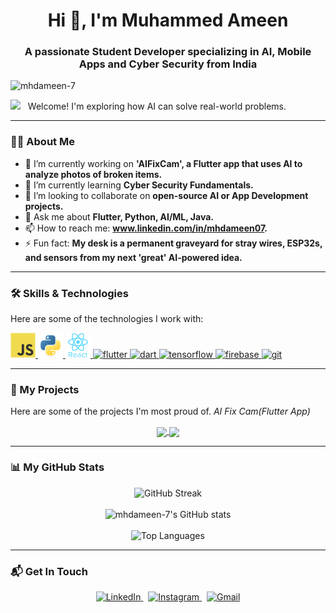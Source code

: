 <h1 align="center">Hi 👋, I'm Muhammed Ameen</h1>
<h3 align="center">A passionate Student Developer specializing in AI, Mobile Apps and Cyber Security from India</h3>

<p align="left"> <img src="https://komarev.com/ghpvc/?username=mhdameen-7&label=Profile%20visitors&color=0e75b6&style=flat" alt="mhdameen-7" /> </p>

<p align="left">
    <img src="https://media.giphy.com/media/v1.Y2lkPTc5MGI3NjExNTNpc2NrZGRpcGkxbG03ZGNxemM1ZmhxbWhnbGR3Z3o4bGYxN205eSZlcD12MV9pbnRlcm5hbF9naWZfYnlfaWQmY3Q9Zw/M9gbBd9nbDrOTu1Mqx/giphy.gif" width="30" />
    &nbsp;&nbsp;Welcome! I'm exploring how AI can solve real-world problems.
</p>

---

### 👨‍💻 About Me

- 🔭 I’m currently working on **'AIFixCam', a Flutter app that uses AI to analyze photos of broken items.**
- 🌱 I’m currently learning **Cyber Security Fundamentals.**
- 👯 I’m looking to collaborate on **open-source AI or App Development projects.**
- 💬 Ask me about **Flutter, Python, AI/ML, Java.**
- 📫 How to reach me: **www.linkedin.com/in/mhdameen07.**
- ⚡ Fun fact: **My desk is a permanent graveyard for stray wires, ESP32s, and sensors from my next 'great' AI-powered idea.**

---

### 🛠️ Skills & Technologies

Here are some of the technologies I work with:

<p align="left">
    <a href="https://developer.mozilla.org/en-US/docs/Web/JavaScript" target="_blank" rel="noreferrer">
        <img src="https://raw.githubusercontent.com/devicons/devicon/master/icons/javascript/javascript-original.svg" alt="javascript" width="40" height="40"/>
    </a>
    <a href="https://www.python.org" target="_blank" rel="noreferrer">
        <img src="https://raw.githubusercontent.com/devicons/devicon/master/icons/python/python-original.svg" alt="python" width="40" height="40"/>
    </a>
    <a href="https://reactjs.org/" target="_blank" rel="noreferrer">
        <img src="https://raw.githubusercontent.com/devicons/devicon/master/icons/react/react-original-wordmark.svg" alt="react" width="40" height="40"/>
    </a>
    <a href="https://flutter.dev" target="_blank" rel="noreferrer">
        <img src="https://www.vectorlogo.zone/logos/flutterio/flutterio-icon.svg" alt="flutter" width="40" height="40"/>
    </a>
    <a href="https://dart.dev" target="_blank" rel="noreferrer">
        <img src="https://www.vectorlogo.zone/logos/dartlang/dartlang-icon.svg" alt="dart" width="40" height="40"/>
    </a>
    <a href="https://www.tensorflow.org" target="_blank" rel="noreferrer">
        <img src="https://www.vectorlogo.zone/logos/tensorflow/tensorflow-icon.svg" alt="tensorflow" width="40" height="40"/>
    </a>
    <a href="https://firebase.google.com/" target="_blank" rel="noreferrer">
        <img src="https://www.vectorlogo.zone/logos/firebase/firebase-icon.svg" alt="firebase" width="40" height="40"/>
    </a>
    <a href="https://git-scm.com/" target="_blank" rel="noreferrer">
        <img src="https://www.vectorlogo.zone/logos/git-scm/git-scm-icon.svg" alt="git" width="40" height="40"/>
    </a>
</p>

---

### 🚀 My Projects

Here are some of the projects I'm most proud of.
*AI Fix Cam(Flutter App)*

<p align="center">
  <a href="https://github.com/mhdameen-7/AI-Fix-Cam">
    <img align="center" src="https://github-readme-stats.vercel.app/api/pin/?username=mhdameen-7&repo=AI-Fix-Cam&theme=radical" />
  </a>
  <a href="https://github.com/mhdameen-7/stock-predictor">
    <img align="center" src="https://github-readme-stats.vercel.app/api/pin/?username=mhdameen-7&repo=stock-predictor&theme=radical" />
  </a>
</p>

---

### 📊 My GitHub Stats

<p align="center">
    <img src="https://github-readme-streak-stats.herokuapp.com/?user=mhdameen-7&theme=dark&hide_border=true" alt="GitHub Streak" />
    <br><br>
    <img src="https://github-readme-stats.vercel.app/api?username=mhdameen-7&show_icons=true&theme=radical&hide_border=true&include_all_commits=true" alt="mhdameen-7's GitHub stats" />
    <br><br>
    <img src="https://github-readme-stats.vercel.app/api/top-langs/?username=mhdameen-7&layout=compact&theme=radical&hide_border=true" alt="Top Languages" />
</p>

---

### 📬 Get In Touch

<p align="center">
    <a href="https://linkedin.com/in/www.linkedin.com/in/mhdameen07">
        <img src="https://img.shields.io/badge/LinkedIn-0077B5?style=for-the-badge&logo=linkedin&logoColor=white" alt="LinkedIn"/>
    </a>
    &nbsp;
   <a href="https://instagram.com/mhd_ameen_007">
        <img src="https://img.shields.io/badge/Instagram-E4405F?style=for-the-badge&logo=instagram&logoColor=white" alt="Instagram"/>
    </a>
    &nbsp;
    <a href="mailto:ameenkallingal07@gmail.com">
        <img src="https://img.shields.io/badge/Gmail-D14836?style=for-the-badge&logo=gmail&logoColor=white" alt="Gmail"/>
    </a>
</p>
